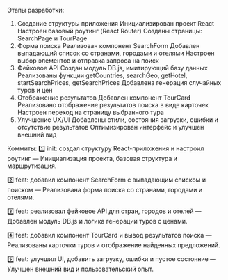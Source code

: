 Этапы разработки:
1. Создание структуры приложения
Инициализирован проект React
Настроен базовый роутинг (React Router)
Созданы страницы: SearchPage и TourPage
2. Форма поиска
Реализован компонент SearchForm
Добавлен выпадающий список со странами, городами и отелями
Настроен выбор элементов и отправка запроса на поиск
3. Фейковое API
Создан модуль DB.js, имитирующий базу данных
Реализованы функции getCountries, searchGeo, getHotel, startSearchPrices, getSearchPrices
Добавлена генерация случайных туров и цен
4. Отображение результатов
Добавлен компонент TourCard
Реализовано отображение результатов поиска в виде карточек
Настроен переход на страницу выбранного тура
5. Улучшение UX/UI
Добавлены стили, состояния загрузки, ошибки и отсутствие результатов
Оптимизирован интерфейс и улучшен внешний вид


Коммиты:
1️⃣ init: создал структуру React-приложения и настроил роутинг
    — Инициализация проекта, базовая структура и маршрутизация.

2️⃣ feat: добавил компонент SearchForm с выпадающим списком и поиском
    — Реализована форма поиска со странами, городами и отелями.

3️⃣ feat: реализовал фейковое API для стран, городов и отелей
    — Добавлен модуль DB.js и логика генерации туров с ценами.

4️⃣ feat: добавил компонент TourCard и вывод результатов поиска
    — Реализованы карточки туров и отображение найденных предложений.

5️⃣ feat: улучшил UI, добавить загрузку, ошибки и пустое состояние
    — Улучшен внешний вид и пользовательский опыт.
